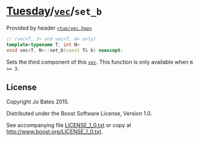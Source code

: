 [Tuesday](../../../README.md)/[`vec`](../../headers/vec.md)/`set_b`
===================================================================
Provided by header [`<tue/vec.hpp>`](../../headers/vec.md)

```c++
// (vec<T, 3> and vec<T, 4> only)
template<typename T, int N>
void vec<T, N>::set_b(const T& b) noexcept;
```

Sets the third component of this [`vec`](../../headers/vec.md). This function
is only available when `N >= 3`.

License
-------
Copyright Jo Bates 2015.

Distributed under the Boost Software License, Version 1.0.

See accompanying file [LICENSE_1_0.txt](../../../LICENSE_1_0.txt) or copy at
http://www.boost.org/LICENSE_1_0.txt.
